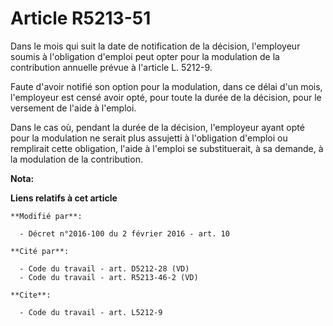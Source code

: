 # Article R5213-51

Dans le mois qui suit la date de notification de la décision, l'employeur soumis à l'obligation d'emploi peut opter pour la
modulation de la contribution annuelle prévue à l'article L. 5212-9. 

Faute d'avoir notifié son option pour la modulation, dans ce délai d'un mois, l'employeur est censé avoir opté, pour toute la
durée de la décision, pour le versement de l'aide à l'emploi. 

Dans le cas où, pendant la durée de la décision, l'employeur ayant opté pour la modulation ne serait plus assujetti à
l'obligation d'emploi ou remplirait cette obligation, l'aide à l'emploi se substituerait, à sa demande, à la modulation de la
contribution.

**Nota:**



**Liens relatifs à cet article**

	**Modifié par**:

	  - Décret n°2016-100 du 2 février 2016 - art. 10

	**Cité par**:

	  - Code du travail - art. D5212-28 (VD)
	  - Code du travail - art. R5213-46-2 (VD)

	**Cite**:

	  - Code du travail - art. L5212-9
